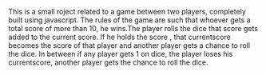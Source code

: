 This is a small roject related to a game between two players, completely built using javascript. 
The rules of the game are such that whoever gets a total score of more than 10, he wins.The player rolls the dice that score gets added to the current score.
If he holds the score , that currentscore becomes the score of that player and another player gets a chance to roll the dice.
In between if any player gets 1 on dice, the player loses his currentscore, another player gets the chance to roll the dice.
